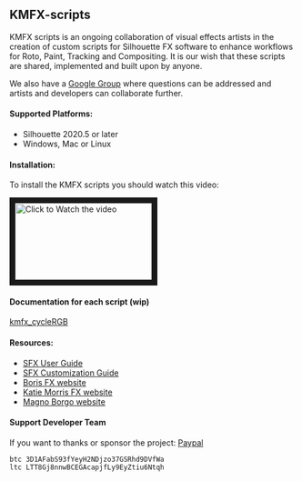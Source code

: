 ## KMFX-scripts

KMFX scripts is an ongoing collaboration of visual effects artists in the creation of
custom scripts for Silhouette FX software to enhance workflows for Roto, Paint, Tracking
and Compositing. It is our wish that these scripts are shared, implemented and built
upon by anyone.


We also have a [Google Group](https://groups.google.com/u/1/g/kmfx-rotopaint) where questions can be addressed and artists and developers
can collaborate further.


#### Supported Platforms:
- Silhouette 2020.5 or later
- Windows, Mac or Linux

#### Installation:
To install the KMFX scripts you should watch this video:

<a href="http://www.youtube.com/watch?feature=player_embedded&v=xIblP5u2fKs" target="_blank"><img src="http://img.youtube.com/vi/xIblP5u2fKs/mqdefault.jpg"
alt="Click to Watch the video" width="240" height="135" border="10" /></a>

#### Documentation for each script (wip)

[kmfx_cycleRGB](https://github.com/katiemorrisfx/KMFX-scripts/blob/main/docs/kmfx_cycleRGB.md) 


#### Resources:
- [SFX User Guide](https://cdn.borisfx.com/borisfx/store/silhouette/2020-5-7/Silhouette-2020.5.7-UserGuide.pdf)
- [SFX Customization Guide](https://documentation.borisfx.com/wiki/sfx/index.php?title=Main_Page)
- [Boris FX website](https://borisfx.com)
- [Katie Morris FX website](https://www.katiemorrisfx.com)
- [Magno Borgo website](http://www.borgo.tv)

#### Support Developer Team

If you want to thanks or sponsor the project: [Paypal](https://www.paypal.com/paypalme/MBORGO)<br>
```
btc 3D1AFabS93fYeyH2NDjzo37GSRhd9DVfWa
ltc LTT8Gj8nnwBCEGAcapjfLy9EyZtiu6Ntqh
```
